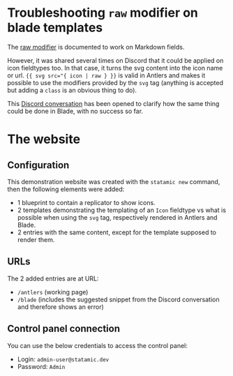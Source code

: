 # Troubleshooting `raw` modifier on blade templates

The [raw modifier](https://statamic.dev/modifiers/raw) is documented to work on Markdown fields.

However, it was shared several times on Discord that it could be applied on icon fieldtypes too. In that case, it turns the svg content into the icon name or url.
`{{ svg src="{ icon | raw } }}` is valid in Antlers and makes it possible to use the modifiers provided by the `svg` tag (anything is accepted but adding a `class` is an obvious thing to do).

This [Discord conversation](https://discord.com/channels/489818810157891584/1381990087121834087) has been opened to clarify how the same thing could be done in Blade, with no success so far.

# The website

## Configuration

This demonstration website was created with the `statamic new` command, then the following elements were added:
 - 1 blueprint to contain a replicator to show icons.
 - 2 templates demonstrating the templating of an `Icon` fieldtype vs what is possible when using the `svg` tag, respectively rendered in Antlers and Blade.
 - 2 entries with the same content, except for the template supposed to render them.

## URLs

The 2 added entries are at URL:
 - `/antlers` (working page)
 - `/blade` (includes the suggested snippet from the Discord conversation and therefore shows an error)

## Control panel connection

You can use the below credentials to access the control panel:
 - Login: `admin-user@statamic.dev`
 - Password: `Admin`